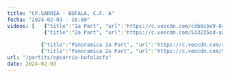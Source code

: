 ```yaml
---
title: "CP.SARRIA - BUFALA, C.F. A"
fecha: "2024-02-03 - 16:00"
videos: [   {"title":"1a Part", "url":'https://c.veocdn.com/cdb8cbe9-84ed-4c54-99c7-82cab70df0eb/standard/machine/93e3c8bb/video.mp4'},
            {"title":"2a Part", "url":'https://c.veocdn.com/533235cd-aab2-4c3b-ad22-b78c4b2cd80a/standard/machine/a5edba0d/video.mp4'}, 
       
           {"title":"Panoramica 1a Part", "url":'https://c.veocdn.com/cdb8cbe9-84ed-4c54-99c7-82cab70df0eb/panorama/transcode-45e4897e-0d5a-4021-8299-dcf3c8c32ca0.mp4'},
           {"title":"Panoramica 2a Part", "url":'https://c.veocdn.com/533235cd-aab2-4c3b-ad22-b78c4b2cd80a/panorama/transcode-023d2ae6-08c5-478c-a34e-47657e5dad0d.mp4'}]
url: "/partits/cpsarria-bufalacfa"
date: 2024-02-03
---
```

